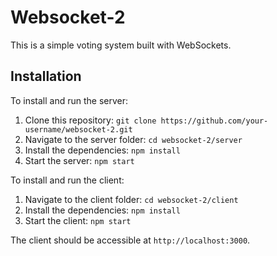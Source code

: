 # Websocket-2

This is a simple voting system built with WebSockets.


## Installation

To install and run the server:

1. Clone this repository: `git clone https://github.com/your-username/websocket-2.git`
2. Navigate to the server folder: `cd websocket-2/server`
3. Install the dependencies: `npm install`
4. Start the server: `npm start`

To install and run the client:

1. Navigate to the client folder: `cd websocket-2/client`
2. Install the dependencies: `npm install`
3. Start the client: `npm start`

The client should be accessible at `http://localhost:3000`.
